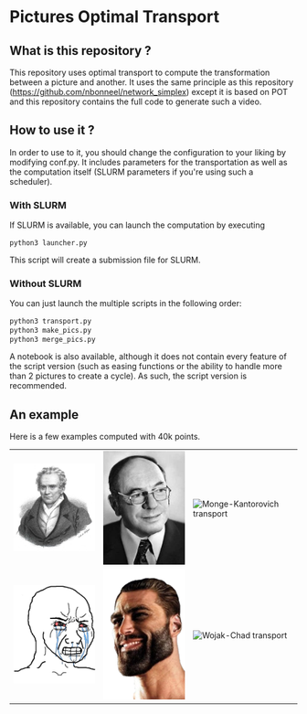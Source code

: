 # Pictures Optimal Transport


## What is this repository ?


This repository uses optimal transport to compute the transformation between a
picture and another. It uses the same principle as this
repository (https://github.com/nbonneel/network_simplex) except
it is based on POT and this repository contains the full code to generate
such a video.


## How to use it ?

In order to use to it, you should change the configuration to your liking by
modifying conf.py. It includes parameters for the transportation as well as
the computation itself (SLURM parameters if you're using such a scheduler).

### With SLURM

If SLURM is available, you can launch the computation by executing
```
python3 launcher.py
```
This script will create a submission file for SLURM.

### Without SLURM

You can just launch the multiple scripts in the following order:
```
python3 transport.py
python3 make_pics.py
python3 merge_pics.py
```

A notebook is also available, although
it does not contain every feature of the script version (such as easing functions
or the ability to handle more than 2 pictures to create a cycle). As such, the
script version is recommended.


## An example

Here is a few examples computed with 40k points.

<table align="center" border="0">
<tr>
<td><img src="Examples/Monge-Kanto/Monge.jpg" alt="picture of Monge" width="200"/></td>
<td><img src="Examples/Monge-Kanto/Kantorovich.jpg" alt="picture of Kantorovich" width="200"/></td>
<td><img src="Examples/Monge-Kanto/monge-kantorovich.gif" alt="Monge-Kantorovich transport" width="200"/></td>
</tr>

<tr>
<td><img src="Examples/Wojak-Chad/wojak.jpg" alt="picture of Wojak" width="200"/></td>
<td><img src="Examples/Wojak-Chad/colored_chad.png" alt="picture of Chad" width="200"/></td>
<td><img src="Examples/Wojak-Chad/wojak-chad.gif" alt="Wojak-Chad transport" width="200"/></td>
</tr>
</table>
